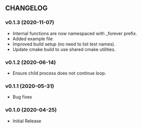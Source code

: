 ## CHANGELOG

### v0.1.3 (2020-11-07)

* Internal functions are now namespaced with _forever prefix.
* Added example file
* Improved build setup (no need to list test names).
* Update cmake build to use shared cmake utilities.

### v0.1.2 (2020-06-14)

* Ensure child process does not continue loop.

### v0.1.1 (2020-05-31)

* Bug fixes

### v0.1.0 (2020-04-25)

* Initial Release
